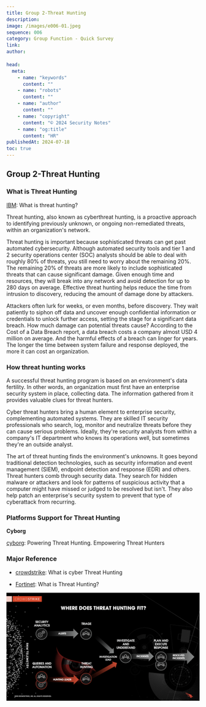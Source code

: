 ```yaml
---
title: Group 2-Threat Hunting
description:
image: /images/e006-01.jpeg
sequence: 006
category: Group Function - Quick Survey
link:
author:

head:
  meta:
    - name: "keywords"
      content: ""
    - name: "robots"
      content: ""
    - name: "author"
      content: ""
    - name: "copyright"
      content: "© 2024 Security Notes"
    - name: "og:title"
      content: "HR"
publishedAt: 2024-07-18
toc: true
---
```


## Group 2-Threat Hunting

### What is Threat Hunting

<a href="https://www.ibm.com/topics/threat-hunting">IBM</a>: What is threat hunting?

Threat hunting, also known as cyberthreat hunting, is a proactive approach to identifying previously unknown, or ongoing non-remediated threats, within an organization's network.

Threat hunting is important because sophisticated threats can get past automated cybersecurity. Although automated security tools and tier 1 and 2 security operations center (SOC) analysts should be able to deal with roughly 80% of threats, you still need to worry about the remaining 20%. The remaining 20% of threats are more likely to include sophisticated threats that can cause significant damage. Given enough time and resources, they will break into any network and avoid detection for up to 280 days on average. Effective threat hunting helps reduce the time from intrusion to discovery, reducing the amount of damage done by attackers.

Attackers often lurk for weeks, or even months, before discovery. They wait patiently to siphon off data and uncover enough confidential information or credentials to unlock further access, setting the stage for a significant data breach. How much damage can potential threats cause? According to the Cost of a Data Breach report, a data breach costs a company almost USD 4 million on average. And the harmful effects of a breach can linger for years. The longer the time between system failure and response deployed, the more it can cost an organization.

### How threat hunting works

A successful threat hunting program is based on an environment's data fertility. In other words, an organization must first have an enterprise security system in place, collecting data. The information gathered from it provides valuable clues for threat hunters.

Cyber threat hunters bring a human element to enterprise security, complementing automated systems. They are skilled IT security professionals who search, log, monitor and neutralize threats before they can cause serious problems. Ideally, they're security analysts from within a company's IT department who knows its operations well, but sometimes they're an outside analyst.

The art of threat hunting finds the environment's unknowns. It goes beyond traditional detection technologies, such as security information and event management (SIEM), endpoint detection and response (EDR) and others. Threat hunters comb through security data. They search for hidden malware or attackers and look for patterns of suspicious activity that a computer might have missed or judged to be resolved but isn't. They also help patch an enterprise's security system to prevent that type of cyberattack from recurring.

### Platforms Support for Threat Hunting

**Cyborg**

<a href="https://www.cyborgsecurity.com/">cyborg</a>: Powering Threat Hunting. Empowering Threat Hunters

### Major Reference

- <a href="https://www.crowdstrike.com/cybersecurity-101/threat-hunting/">crowdstrike</a>: What is cyber Threat Hunting

- <a href="https://www.fortinet.com/tw/resources/cyberglossary/threat-hunting">Fortinet</a>: What is Threat Hunting?

![e006-01.jpeg](/images/e006-01.jpeg)
